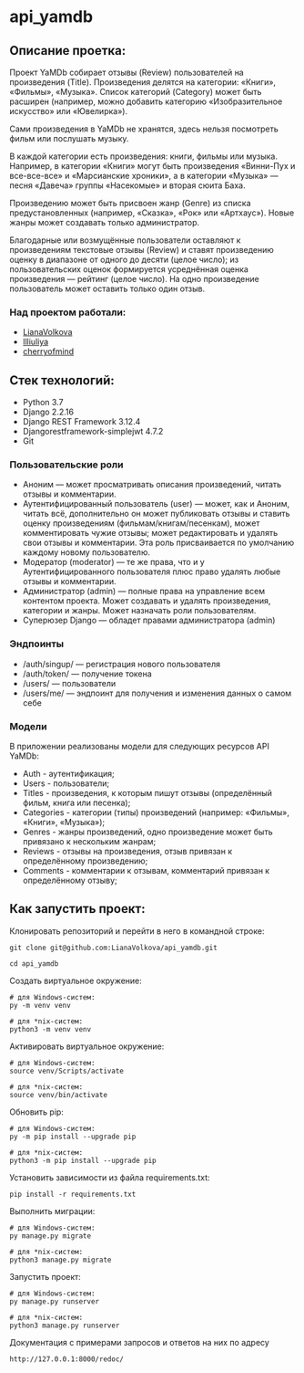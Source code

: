 
# api_yamdb


## Описание проетка:
Проект YaMDb собирает отзывы (Review) пользователей на произведения (Title). Произведения делятся на категории: «Книги», «Фильмы», «Музыка». Список категорий (Category) может быть расширен (например, можно добавить категорию «Изобразительное искусство» или «Ювелирка»).

Сами произведения в YaMDb не хранятся, здесь нельзя посмотреть фильм или послушать музыку.

В каждой категории есть произведения: книги, фильмы или музыка. Например, в категории «Книги» могут быть произведения «Винни-Пух и все-все-все» и «Марсианские хроники», а в категории «Музыка» — песня «Давеча» группы «Насекомые» и вторая сюита Баха.

Произведению может быть присвоен жанр (Genre) из списка предустановленных (например, «Сказка», «Рок» или «Артхаус»). Новые жанры может создавать только администратор.

Благодарные или возмущённые пользователи оставляют к произведениям текстовые отзывы (Review) и ставят произведению оценку в диапазоне от одного до десяти (целое число); из пользовательских оценок формируется усреднённая оценка произведения — рейтинг (целое число). На одно произведение пользователь может оставить только один отзыв.

### Над проектом работали:
-  [LianaVolkova](https://github.com/LianaVolkova)
-  [llliuliya](https://github.com/llliuliya)
-  [cherryofmind](https://github.com/cherryofmind)

## Стек технологий:

- Python 3.7
- Django 2.2.16
- Django REST Framework 3.12.4
- Djangorestframework-simplejwt 4.7.2
- Git

### Пользовательские роли
- Аноним — может просматривать описания произведений, читать отзывы и комментарии.
- Аутентифицированный пользователь (user) — может, как и Аноним, читать всё, дополнительно он может публиковать отзывы и ставить оценку произведениям (фильмам/книгам/песенкам), может комментировать чужие отзывы; может редактировать и удалять свои отзывы и комментарии. Эта роль присваивается по умолчанию каждому новому пользователю.
- Модератор (moderator) — те же права, что и у Аутентифицированного пользователя плюс право удалять любые отзывы и комментарии.
- Администратор (admin) — полные права на управление всем контентом проекта. Может создавать и удалять произведения, категории и жанры. Может назначать роли пользователям.
- Суперюзер Django — обладет правами администратора (admin)

### Эндпоинты

- /auth/singup/ — регистрация нового пользователя
- /auth/token/ — получение токена
- /users/ — пользователи
- /users/me/ — эндпоинт для получения и изменения данных о самом себе

### Модели
В приложении реализованы модели для следующих ресурсов API YaMDb:
- Auth - аутентификация;
- Users - пользователи;
- Titles - произведения, к которым пишут отзывы (определённый фильм, книга или песенка);
- Categories - категории (типы) произведений (например: «Фильмы», «Книги», «Музыка»);
- Genres - жанры произведений, одно произведение может быть привязано к нескольким жанрам;
- Reviews - отзывы на произведения, отзыв привязан к определённому произведению;
- Comments - комментарии к отзывам, комментарий привязан к определённому отзыву;


## Как запустить проект:

Клонировать репозиторий и перейти в него в командной строке:

```
git clone git@github.com:LianaVolkova/api_yamdb.git
```

```
cd api_yamdb
```

Cоздать виртуальное окружение:

```
# для Windows-систем:
py -m venv venv

# для *nix-систем:
python3 -m venv venv   
```

Активировать виртуальное окружение:

```
# для Windows-систем:
source venv/Scripts/activate

# для *nix-систем:
source venv/bin/activate
```

Обновить pip:
```
# для Windows-систем:
py -m pip install --upgrade pip

# для *nix-систем:
python3 -m pip install --upgrade pip
```

Установить зависимости из файла requirements.txt:

```
pip install -r requirements.txt
```

Выполнить миграции:

```
# для Windows-систем:
py manage.py migrate

# для *nix-систем:
python3 manage.py migrate
```

Запустить проект:

```
# для Windows-систем:
py manage.py runserver

# для *nix-систем:
python3 manage.py runserver
```

Документация с примерами запросов и ответов на них по адресу 
```
http://127.0.0.1:8000/redoc/
```